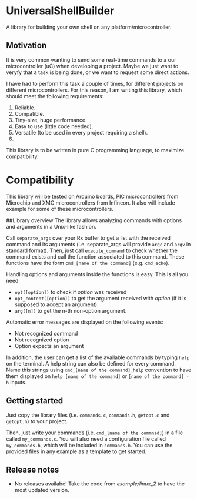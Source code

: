# UniversalShellBuilder
A library for building your own shell on any platform/microcontroller.

## Motivation
It is very common wanting to send some real-time commands to a our microcontroller (uC) when developing a project.
Maybe we just want to veryfy that a task is being done, or we want to request some direct actions.

I have had to perform this task a couple of times, for different projects on different microcontrollers.
For this reason, I am writing this library, which should meet the following requirements:
 1. Reliable.
 2. Compatible.
 3. Tiny-size, huge performance.
 4. Easy to use (little code needed).
 5. Versatile (to be used in every project requiring a shell).
 6. 

This library is to be written in pure C programming language, to maximize compatibility.

# Compatibility
This library will be tested on Arduino boards, PIC microcontrollers from Microchip and XMC microcontrollers from Infineon.
It also will include example for some of these microcontrollers.

##Library overview
The library allows analyzing commands with options and arguments in a Unix-like fashion.

Call `separate_args` over your Rx buffer to get a list with the received command and its arguments (i.e. separate_args will provide `argc` and `argv` in standard format).
Then, just call `execute_command` to check whether the command exists and call the function associated to this command.
These functions have the form `cmd_[name of the command]` (e.g. `cmd_echo`).

Handling options and arguments inside the functions is easy. This is all you need:
 * `opt([option])` to check if *option* was received
 * `opt_content([option])` to get the argument received with *option* (if it is supposed to accept an argument)
 * `arg([n])` to get the n-th non-option argument.

Automatic error messages are displayed on the following events:
 * Not recognized command
 * Not recognized option
 * Option expects an argument

In addition, the user can get a list of the available commands by typing `help` on the terminal.
A help string can also be defined for every command. Name this strings using `cmd_[name of the command]_help` convention to have them displayed on `help [name of the command]` or `[name of the command] -h` inputs.

## Getting started
Just copy the library files (i.e. `commands.c`, `commands.h`, `getopt.c` and `getopt.h`) to your project.

Then, just write your commands (i.e. `cmd_[name of the commnad]`) in a file called `my_commands.c`.
You will also need a configuration file called `my_commands.h`, which will be included in `commands.h`.
You can use the provided files in any example as a template to get started.

## Release notes
* No releases availabe! Take the code from *example/linux_2* to have the most updated version.
